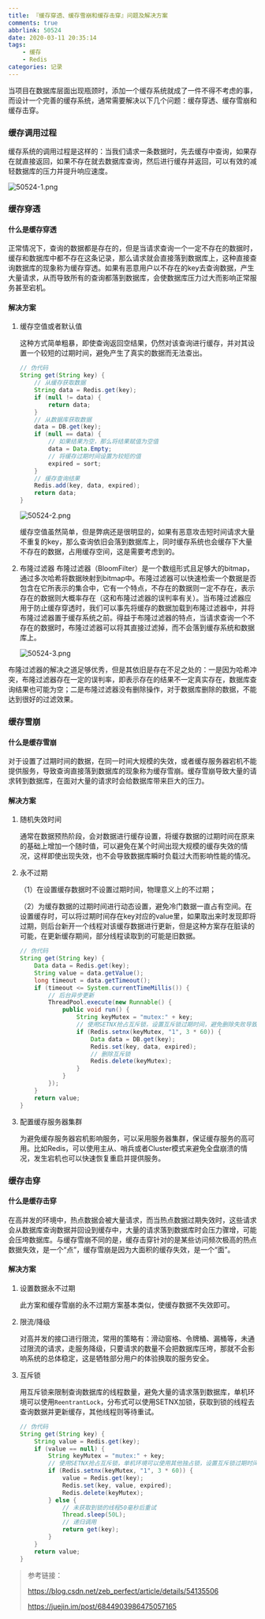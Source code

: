 ```yaml
---
title: 『缓存穿透、缓存雪崩和缓存击穿』问题及解决方案
comments: true
abbrlink: 50524
date: 2020-03-11 20:35:14
tags: 
	- 缓存
	- Redis
categories: 记录
---
```


当项目在数据库层面出现瓶颈时，添加一个缓存系统就成了一件不得不考虑的事，而设计一个完善的缓存系统，通常需要解决以下几个问题：缓存穿透、缓存雪崩和缓存击穿。

<!--more-->

### 缓存调用过程

缓存系统的调用过程是这样的：当我们请求一条数据时，先去缓存中查询，如果存在就直接返回，如果不存在就去数据库查询，然后进行缓存并返回，可以有效的减轻数据库的压力并提升响应速度。

![50524-1.png](https://i.loli.net/2020/08/19/oUZGJqEHtsuTRv2.png)

### 缓存穿透

#### 什么是缓存穿透

正常情况下，查询的数据都是存在的，但是当请求查询一个一定不存在的数据时，缓存和数据库中都不存在这条记录，那么请求就会直接落到数据库上，这种直接查询数据库的现象称为缓存穿透。如果有恶意用户以不存在的key去查询数据，产生大量请求，从而导致所有的查询都落到数据库，会使数据库压力过大而影响正常服务甚至宕机。

#### 解决方案

1. 缓存空值或者默认值

   这种方式简单粗暴，即使查询返回空结果，仍然对该查询进行缓存，并对其设置一个较短的过期时间，避免产生了真实的数据而无法查出。

   ```java
   // 伪代码
   String get(String key) {
       // 从缓存获取数据
       String data = Redis.get(key);
       if (null != data) {
           return data;
       }
       // 从数据库获取数据
       data = DB.get(key);
       if (null == data) {
           // 如果结果为空，那么将结果赋值为空值
           data = Data.Empty;
           // 将缓存过期时间设置为较短的值
           expired = sort;
       }
       // 缓存查询结果
       Redis.add(key, data, expired);
       return data;
   }
   ```

   ![50524-2.png](https://i.loli.net/2020/08/19/ej3OYuFHgrmXSWd.png)

   缓存空值虽然简单，但是弊病还是很明显的，如果有恶意攻击短时间请求大量不重复的key，那么查询依旧会落到数据库上，同时缓存系统也会缓存下大量不存在的数据，占用缓存空间，这是需要考虑到的。

2. 布隆过滤器
    布隆过滤器（BloomFilter）是一个数组形式且足够大的bitmap，通过多次哈希将数据映射到bitmap中。布隆过滤器可以快速检索一个数据是否包含在它所表示的集合中，它有一个特点，不存在的数据则一定不存在，表示存在的数据则大概率存在（这和布隆过滤器的误判率有关）。当布隆过滤器应用于防止缓存穿透时，我们可以事先将缓存的数据加载到布隆过滤器中，并将布隆过滤器置于缓存系统之前。得益于布隆过滤器的特点，当请求查询一个不存在的数据时，布隆过滤器可以将其直接过滤掉，而不会落到缓存系统和数据库上。
    
    ![50524-3.png](https://i.loli.net/2020/08/19/J348OIs7rLNgbjq.png)

布隆过滤器的解决之道足够优秀，但是其依旧是存在不足之处的：一是因为哈希冲突，布隆过滤器存在一定的误判率，即表示存在的结果不一定真实存在，数据库查询结果也可能为空；二是布隆过滤器没有删除操作，对于数据库删除的数据，不能达到很好的过滤效果。

### 缓存雪崩

#### 什么是缓存雪崩

对于设置了过期时间的数据，在同一时间大规模的失效，或者缓存服务器宕机不能提供服务，导致查询直接落到数据库的现象称为缓存雪崩。缓存雪崩导致大量的请求转到数据库，在面对大量的请求时会给数据库带来巨大的压力。

#### 解决方案

1. 随机失效时间

   通常在数据预热阶段，会对数据进行缓存设置，将缓存数据的过期时间在原来的基础上增加一个随时值，可以避免在某个时间出现大规模的缓存失效的情况，这样即使出现失效，也不会导致数据库瞬时负载过大而影响性能的情况。

2. 永不过期

   （1）在设置缓存数据时不设置过期时间，物理意义上的不过期；

   （2）为缓存数据的过期时间进行动态设置，避免冷门数据一直占有空间。在设置缓存时，可以将过期时间存在key对应的value里，如果取出来时发现即将过期，则后台新开一个线程对该缓存数据进行更新，但是这种方案存在脏读的可能，在更新缓存期间，部分线程读取到的可能是旧数据。
   
   ```java
   // 伪代码
   String get(String key) {
       Data data = Redis.get(key);
       String value = data.getValue();
       long timeout = data.getTimeout();
       if (timeout <= System.currentTimeMillis()) {
           // 后台异步更新
           ThreadPool.execute(new Runnable() {
               public void run() {
                   String keyMutex = "mutex:" + key;
                   // 使用SETNX抢占互斥锁，设置互斥锁过期时间，避免删除失败导致锁无法释放
                   if (Redis.setnx(keyMutex, "1", 3 * 60)) {
                       Data data = DB.get(key);
                       Redis.set(key, data, expired);
                       // 删除互斥锁
                       Redis.delete(keyMutex);
                   }
               }
           });
       }
       return value;
   }
   ```
   
3. 配置缓存服务器集群

   为避免缓存服务器宕机影响服务，可以采用服务器集群，保证缓存服务的高可用。比如Redis，可以使用主从、哨兵或者Cluster模式来避免全盘崩溃的情况，发生宕机也可以快速恢复重启并提供服务。

### 缓存击穿

#### 什么是缓存击穿

在高并发的环境中，热点数据会被大量请求，而当热点数据过期失效时，这些请求会从数据库查询数据并回设到缓存中，大量的请求落到数据库时会压力骤增，可能会压垮数据库。与缓存雪崩不同的是，缓存击穿针对的是某些访问频次极高的热点数据失效，是一个“点”，缓存雪崩是因为大面积的缓存失效，是一个“面”。

#### 解决方案

1. 设置数据永不过期

   此方案和缓存雪崩的永不过期方案基本类似，使缓存数据不失效即可。
   
2. 限流/降级

   对高并发的接口进行限流，常用的策略有：滑动窗格、令牌桶、漏桶等，未通过限流的请求，走服务降级，只要请求的数量不会把数据库压垮，那就不会影响系统的总体稳定，这是牺牲部分用户的体验换取的服务安全。

3. 互斥锁

   用互斥锁来限制查询数据库的线程数量，避免大量的请求落到数据库，单机环境可以使用`ReentrantLock`，分布式可以使用SETNX加锁，获取到锁的线程去查询数据并更新缓存，其他线程则等待重试。

   ```java
   // 伪代码
   String get(String key) {
       String value = Redis.get(key);
       if (value == null) {
           String keyMutex = "mutex:" + key;
           // 使用SETNX抢占互斥锁，单机环境可以使用其他独占锁，设置互斥锁过期时间，避免删除失败导致无法释放
           if (Redis.setnx(keyMutex, "1", 3 * 60)) {
               value = Redis.get(key);
               Redis.set(key, value, expired);
               Redis.delete(keyMutex);
           } else {
               // 未获取到锁的线程50毫秒后重试
               Thread.sleep(50L);
               // 递归调用
               return get(key);
           }
       }
       return value;
   }
   ```

> 参考链接：
>
> https://blog.csdn.net/zeb_perfect/article/details/54135506
>
> https://juejin.im/post/6844903986475057165